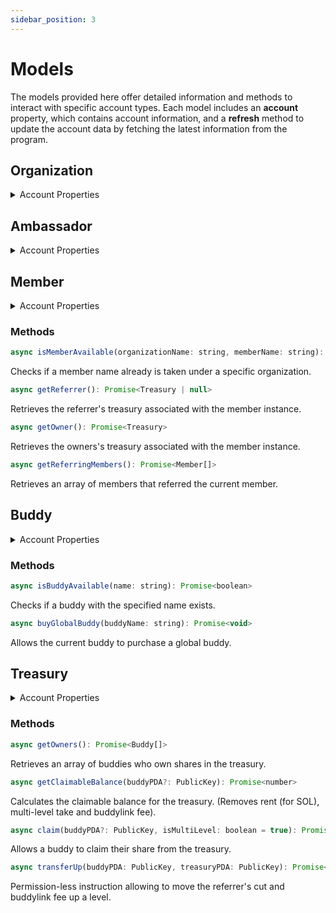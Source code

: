 ```yaml
---
sidebar_position: 3
---
```


# Models

The models provided here offer detailed information and methods to interact with specific account types. Each model includes an **account** property, which contains account information, and a **refresh** method to update the account data by fetching the latest information from the program.

## Organization

<details>
<summary class="summary">
    Account Properties
</summary>

| Property                    | Type          | Description                                                              |
| --------------------------- | ------------- | ------------------------------------------------------------------------ |
| **pda**                     | **PublicKey** | The program-derived account (PDA) public key.                            |
| **authority**               | **PublicKey** | The wallet owning the organization.                                      |
| **dateCreated**             | **BN**        | The date of creation in seconds.                                         |
| **name**                    | **string**    | The name of the organization.                                            |
| **mainTokenMint**           | **PublicKey** | The main spl token the organization will interact with.                  |
| **enforceWalletUniqueness** | **boolean**   | A flag indicating whether wallet uniqueness is enforced.                 |
| **allowMultiLevel**         | **boolean**   | A flag indicating whether multi-level organization structure is allowed. |

</details>

## Ambassador

<details>
<summary class="summary">
    Account Properties
</summary>

| Property      | Type          | Description                                   |
| ------------- | ------------- | --------------------------------------------- |
| **pda**       | **PublicKey** | The program-derived account (PDA) public key. |
| **authority** | **PublicKey** | The wallet owning the ambassador.             |
| **name**      | **string**    | The name of the ambassador.                   |

</details>

## Member

<details>
<summary class="summary">
    Account Properties
</summary>

| Property                  | Type                    | Description                                                                     |
| ------------------------- | ----------------------- | ------------------------------------------------------------------------------- |
| **pda**                   | **PublicKey**           | The program-derived account (PDA) public key.                                   |
| **referrer**              | **PublicKey**           | The referrer's treasury public key.                                             |
| **owner**                 | **PublicKey**           | The owner's treasury public key.                                                |
| **globalReferrerOfBuddy** | **BuddyGlobalReferrer** | The global referrer of the member.                                              |
| **name**                  | **string**              | The name of the member.                                                         |
| **organization**          | **string**              | The organization name associated with the member.                               |
| **referringMembers**      | **PublicKey[]**         | An array of public keys representing the referring members (maximum length: 4). |

</details>

### Methods

```javascript
async isMemberAvailable(organizationName: string, memberName: string): Promise<boolean>
```

Checks if a member name already is taken under a specific organization.

```javascript
async getReferrer(): Promise<Treasury | null>
```

Retrieves the referrer's treasury associated with the member instance.

```javascript
async getOwner(): Promise<Treasury>
```

Retrieves the owners's treasury associated with the member instance.

```javascript
async getReferringMembers(): Promise<Member[]>
```

Retrieves an array of members that referred the current member.

## Buddy

<details>
<summary class="summary">
    Account Properties
</summary>

| Property                | Type             | Description                                             |
| ----------------------- | ---------------- | ------------------------------------------------------- |
| **pda**                 | **PublicKey**    | The program-derived account (PDA) public key.           |
| **authority**           | **PublicKey**    | The authority public key.                               |
| **buddyType**           | **BuddyType**    | The type of the buddy.                                  |
| **dateCreated**         | **BN**           | The date of creation in seconds.                        |
| **isFrozen**            | **boolean**      | A flag indicating whether the buddy is frozen / minted. |
| **referrerTreasuryPda** | **PublicKey**    | The referrer's treasury public key.                     |
| **referrerType**        | **ReferrerType** | The type of the referrer.                               |
| **name**                | **string**       | The name of the buddy.                                  |

</details>

### Methods

```javascript
async isBuddyAvailable(name: string): Promise<boolean>
```

Checks if a buddy with the specified name exists.

```javascript
async buyGlobalBuddy(buddyName: string): Promise<void>
```

Allows the current buddy to purchase a global buddy.

## Treasury

<details>
<summary class="summary">
    Account Properties
</summary>

| Property               | Type                | Description                                      |
| ---------------------- | ------------------- | ------------------------------------------------ |
| **pda**                | **PublicKey**       | The program-derived account (PDA) public key.    |
| **amountNoMultiLevel** | **BN**              | The amount without multi-level shares.           |
| **totalBps**           | **number**          | BPS amount of multi-level                        |
| **mint**               | **PublicKey**       | The mint public key.                             |
| **owners**             | **TreasuryOwner[]** | An array of owners with their respective shares. |

</details>

### Methods

```javascript
async getOwners(): Promise<Buddy[]>
```

Retrieves an array of buddies who own shares in the treasury.

```javascript
async getClaimableBalance(buddyPDA?: PublicKey): Promise<number>
```

Calculates the claimable balance for the treasury. (Removes rent (for SOL), multi-level take and buddylink fee).

```javascript
async claim(buddyPDA?: PublicKey, isMultiLevel: boolean = true): Promise<void>
```

Allows a buddy to claim their share from the treasury.

```javascript
async transferUp(buddyPDA: PublicKey, treasuryPDA: PublicKey): Promise<void>
```

Permission-less instruction allowing to move the referrer's cut and buddylink fee up a level.
